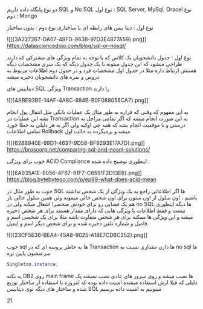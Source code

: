 دو نوع پایگاه داده داریم  SQL و No SQL
نوع اول : SQL Server, MySql, Oracel
نوع دوم : Mongo

نوع اول : دیتا بیس های رابطه ای یا ساختاری 
نوع دوم : بدون ساختار

![[{3A227267-DA57-48FD-9638-97D3E4877A59}.png]]
https://datasciencedojo.com/blog/sql-or-nosql/

نوع اول : جدول دانشجویان یک کلاس که با توجه به تمام ویژگی های مشترکی که دارند طراحی میشود که این جدول میتونه با یک جدول دیگه که یک سری مشخصات دیگه هستش ارتباط داره مثلا در جدول اول مشخصات فرد و در جدول دوم اطلاعات مربوط به دروس و نمره های دانشجویان ذخیره میشه 

دیتابیس های SQL ویژگی Transaction را دارند 

![[{4ABE93BE-14AF-4A8C-884B-B0F088058CA7}.png]]

به این مفهوم که وقتی که قراره به طور مثال یک عملیات بانکی مثل انتقال پول انجام بشه این عملیات در Transaction به این صورت انجام میشه که اگر تمامی مراحل به درستی و با موفقیت انجام بشه که همه چی اوکیه ولی اگر به هر دلیلی به خطا خورد تمامی اطلاعات Rollback میشه و برمیگرده به حالت اول  

![[{628B940E-99D1-4637-9D58-BF9293E17A7D}.png]]
https://broscorp.net/comparing-sql-and-nosql-solutions/

خوب برای ویژگی ACID Compliance اینطوری توضیح داده شده :

![[{6A935A1E-E056-4F67-91F7-C6551F2D13E6}.png]]
https://blog.bytebytego.com/p/ep89-what-does-acid-mean

خوب به طور مثال در SQL ها اگر اطلاعاتی راجع به یک ویژگی از یک شخص نداشته باشیم ، اون سلول از اون ستون برای اون شخص خالی میمونه ولی همین سلول خالی باز هم یک فضایی رو برای خودش منحصرا اشغال میکنه 
ولی در no SQL ها دیگه اینطوری نیست و فقط اطلاعات یا ویژگی هایی که دارای مقدار هستند برای هر شخص ذخیره میشه و این ویژگی ها ممکنه برای هر شخص متفاوت باشه مثلا برای یک شخصی اسم و فامیل و شماره تلفن ذخیره شده و برای شخص دیگر اسم و ایمیل 

![[{23CF5E36-BEA4-45A8-9025-A18E7CD6C252}.png]]

خوب sql ها به خاطر پروسه ای که در Transaction ها دارن مقداری نسبت به no sql ها سرعتشون پایین تره 


```csharp
Singleton.instance;
```

یه نکته DB2 روی main frame ها نصب میشه و روی سرور های عادی نصب نمیشه یک دلیلی که قبلا ازش استفاده میشده امنیت داده بوده که امروزه با استفاده از ساختار توزیع شده و ساختار های دیگه توی دیتابیس SQL میتونیم به امنیت داده برسیم  

21